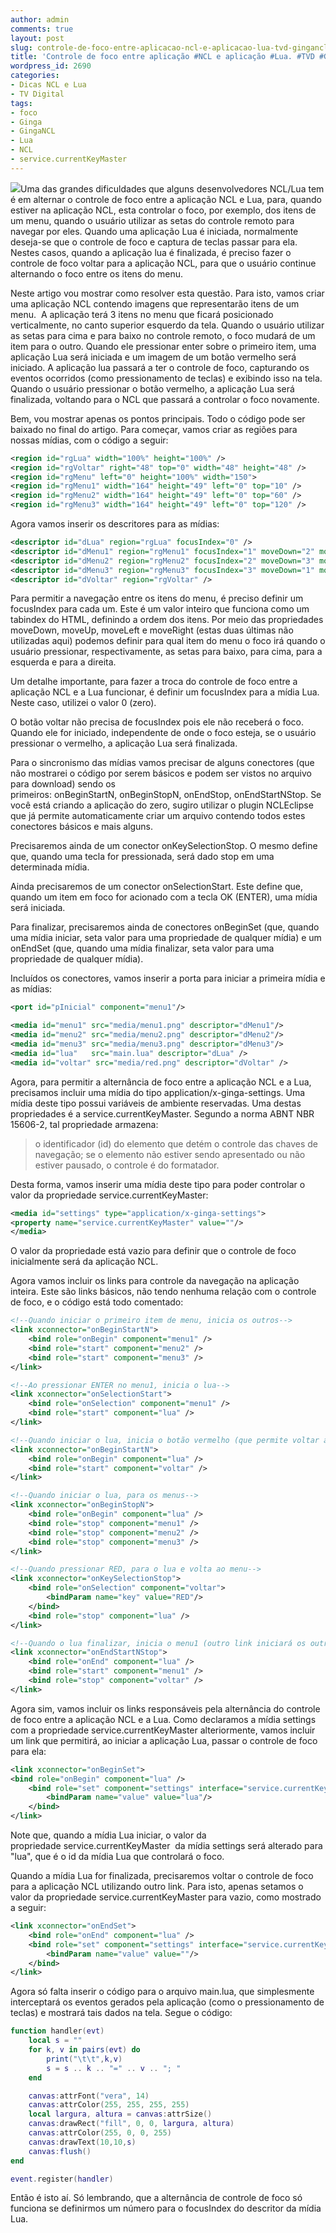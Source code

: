```yaml
---
author: admin
comments: true
layout: post
slug: controle-de-foco-entre-aplicacao-ncl-e-aplicacao-lua-tvd-gingancl-in
title: 'Controle de foco entre aplicação #NCL e aplicação #Lua. #TVD #GingaNCL #in'
wordpress_id: 2690
categories:
- Dicas NCL e Lua
- TV Digital
tags:
- foco
- Ginga
- GingaNCL
- Lua
- NCL
- service.currentKeyMaster
---
```


[![](http://manoelcampos.com/wp-content/uploads/tabs.jpg)](http://manoelcampos.com/wp-content/uploads/tabs.jpg)Uma das grandes dificuldades que alguns desenvolvedores NCL/Lua tem é em alternar o controle de foco entre a aplicação NCL e Lua, para, quando estiver na aplicação NCL, esta controlar o foco, por exemplo, dos itens de um menu, quando o usuário utilizar as setas do controle remoto para navegar por eles. Quando uma aplicação Lua é iniciada, normalmente deseja-se que o controle de foco e captura de teclas passar para ela. Nestes casos, quando a aplicação lua é finalizada, é preciso fazer o controle de foco voltar para a aplicação NCL, para que o usuário continue alternando o foco entre os itens do menu.

Neste artigo vou mostrar como resolver esta questão. Para isto, vamos criar uma aplicação NCL contendo imagens que representarão itens de um menu.  A aplicação terá 3 itens no menu que ficará posicionado verticalmente, no canto superior esquerdo da tela. Quando o usuário utilizar as setas para cima e para baixo no controle remoto, o foco mudará de um item para o outro. Quando ele pressionar enter sobre o primeiro item, uma aplicação Lua será iniciada e um imagem de um botão vermelho será iniciado. A aplicação lua passará a ter o controle de foco, capturando os eventos ocorridos (como pressionamento de teclas) e exibindo isso na tela. Quando o usuário pressionar o botão vermelho, a aplicação Lua será finalizada, voltando para o NCL que passará a controlar o foco novamente.

Bem, vou mostrar apenas os pontos principais. Todo o código pode ser baixado no final do artigo.
Para começar, vamos criar as regiões para nossas mídias, com o código a seguir:

```xml
<region id="rgLua" width="100%" height="100%" />
<region id="rgVoltar" right="48" top="0" width="48" height="48" />
<region id="rgMenu" left="0" height="100%" width="150">
<region id="rgMenu1" width="164" height="49" left="0" top="10" />
<region id="rgMenu2" width="164" height="49" left="0" top="60" />
<region id="rgMenu3" width="164" height="49" left="0" top="120" />
```

Agora vamos inserir os descritores para as mídias:

```xml
<descriptor id="dLua" region="rgLua" focusIndex="0" />
<descriptor id="dMenu1" region="rgMenu1" focusIndex="1" moveDown="2" moveUp="3" />
<descriptor id="dMenu2" region="rgMenu2" focusIndex="2" moveDown="3" moveUp="1" />
<descriptor id="dMenu3" region="rgMenu3" focusIndex="3" moveDown="1" moveUp="2" />
<descriptor id="dVoltar" region="rgVoltar" />
```

Para permitir a navegação entre os itens do menu, é preciso definir um focusIndex para cada um. Este é um valor inteiro que funciona como um tabindex do HTML, definindo a ordem dos itens. Por meio das propriedades moveDown, moveUp, moveLeft e moveRight (estas duas últimas não utilizadas aqui) podemos definir para qual item do menu o foco irá quando o usuário pressionar, respectivamente, as setas para baixo, para cima, para a esquerda e para a direita.

Um detalhe importante, para fazer a troca do controle de foco entre a aplicação NCL e a Lua funcionar, é definir um focusIndex para a mídia Lua. Neste caso, utilizei o valor 0 (zero).

O botão voltar não precisa de focusIndex pois ele não receberá o foco. Quando ele for iniciado, independente de onde o foco esteja, se o usuário pressionar o vermelho, a aplicação Lua será finalizada.

Para o sincronismo das mídias vamos precisar de alguns conectores (que não mostrarei o código por serem básicos e podem ser vistos no arquivo para download) sendo os primeiros: onBeginStartN, onBeginStopN, onEndStop, onEndStartNStop. Se você está criando a aplicação do zero, sugiro utilizar o plugin NCLEclipse que já permite automaticamente criar um arquivo contendo todos estes conectores básicos e mais alguns.

Precisaremos ainda de um conector onKeySelectionStop. O mesmo define que, quando uma tecla for pressionada, será dado stop em uma determinada mídia.

Ainda precisaremos de um conector onSelectionStart. Este define que, quando um item em foco for acionado com a tecla OK (ENTER), uma mídia será iniciada.

Para finalizar, precisaremos ainda de conectores onBeginSet (que, quando uma mídia iniciar, seta valor para uma propriedade de qualquer mídia) e um onEndSet (que, quando uma mídia finalizar, seta valor para uma propriedade de qualquer mídia).

Incluídos os conectores, vamos inserir a porta para iniciar a primeira mídia e as mídias:

```xml
<port id="pInicial" component="menu1"/>

<media id="menu1" src="media/menu1.png" descriptor="dMenu1"/>
<media id="menu2" src="media/menu2.png" descriptor="dMenu2"/>
<media id="menu3" src="media/menu3.png" descriptor="dMenu3"/>
<media id="lua"   src="main.lua" descriptor="dLua" />
<media id="voltar" src="media/red.png" descriptor="dVoltar" />
```

Agora, para permitir a alternância de foco entre a aplicação NCL e a Lua, precisamos incluir uma mídia do tipo application/x-ginga-settings. Uma mídia deste tipo possui variáveis de ambiente reservadas. Uma destas propriedades é a service.currentKeyMaster. Segundo a norma ABNT NBR 15606-2, tal propriedade armazena:

<blockquote>o identificador (id) do elemento <media> que detém o controle das chaves de navegação; se o elemento não estiver sendo apresentado ou não estiver pausado, o controle é do formatador.</blockquote>

Desta forma, vamos inserir uma mídia deste tipo para poder controlar o valor da propriedade service.currentKeyMaster:

```xml
<media id="settings" type="application/x-ginga-settings">
<property name="service.currentKeyMaster" value=""/>
</media>
```

O valor da propriedade está vazio para definir que o controle de foco inicialmente será da aplicação NCL.

Agora vamos incluir os links para controle da navegação na aplicação inteira. Este são links básicos, não tendo nenhuma relação com o controle de foco, e o código está todo comentado:

```xml
<!--Quando iniciar o primeiro item de menu, inicia os outros-->
<link xconnector="onBeginStartN">
	<bind role="onBegin" component="menu1" />
	<bind role="start" component="menu2" />
	<bind role="start" component="menu3" />
</link>

<!--Ao pressionar ENTER no menu1, inicia o lua-->
<link xconnector="onSelectionStart">
	<bind role="onSelection" component="menu1" />
	<bind role="start" component="lua" />
</link>

<!--Quando iniciar o lua, inicia o botão vermelho (que permite voltar ao menu)-->
<link xconnector="onBeginStartN">
	<bind role="onBegin" component="lua" />
	<bind role="start" component="voltar" />
</link>

<!--Quando iniciar o lua, para os menus-->
<link xconnector="onBeginStopN">
	<bind role="onBegin" component="lua" />
	<bind role="stop" component="menu1" />
	<bind role="stop" component="menu2" />
	<bind role="stop" component="menu3" />
</link>

<!--Quando pressionar RED, para o lua e volta ao menu-->
<link xconnector="onKeySelectionStop">
	<bind role="onSelection" component="voltar">
		<bindParam name="key" value="RED"/>
	</bind>
	<bind role="stop" component="lua" />
</link>

<!--Quando o lua finalizar, inicia o menu1 (outro link iniciará os outros menus)  e para o botão voltar-->
<link xconnector="onEndStartNStop">
	<bind role="onEnd" component="lua" />
	<bind role="start" component="menu1" />
	<bind role="stop" component="voltar" />
</link>	
```

Agora sim, vamos incluir os links responsáveis pela alternância do controle de foco entre a aplicação NCL e a Lua. Como declaramos a mídia settings com a propriedade service.currentKeyMaster alteriormente, vamos incluir um link que permitirá, ao iniciar a aplicação Lua, passar o controle de foco para ela:

```xml
<link xconnector="onBeginSet">
<bind role="onBegin" component="lua" />
	<bind role="set" component="settings" interface="service.currentKeyMaster">
		<bindParam name="value" value="lua"/>
	</bind>
</link>
```

Note que, quando a mídia Lua iniciar, o valor da propriedade service.currentKeyMaster  da mídia settings será alterado para "lua", que é o id da mídia Lua que controlará o foco.

Quando a mídia Lua for finalizada, precisaremos voltar o controle de foco para a aplicação NCL utilizando outro link. Para isto, apenas setamos o valor da propriedade service.currentKeyMaster para vazio, como mostrado a seguir:

```xml
<link xconnector="onEndSet">
	<bind role="onEnd" component="lua" />
	<bind role="set" component="settings" interface="service.currentKeyMaster">
		<bindParam name="value" value=""/>
	</bind>
</link>
```

Agora só falta inserir o código para o arquivo main.lua, que simplesmente interceptará os eventos gerados pela aplicação (como o pressionamento de teclas) e mostrará tais dados na tela. Segue o código:

```lua
function handler(evt)
	local s = ""
	for k, v in pairs(evt) do
		print("\t\t",k,v)
		s = s .. k .. "=" .. v .. "; "
	end

	canvas:attrFont("vera", 14)
	canvas:attrColor(255, 255, 255, 255)
	local largura, altura = canvas:attrSize()
	canvas:drawRect("fill", 0, 0, largura, altura)
	canvas:attrColor(255, 0, 0, 255)
	canvas:drawText(10,10,s)
	canvas:flush()
end

event.register(handler)
```

Então é isto aí. Só lembrando, que a alternância de controle de foco só funciona se definirmos um número para o focusIndex do descritor da mídia Lua.
